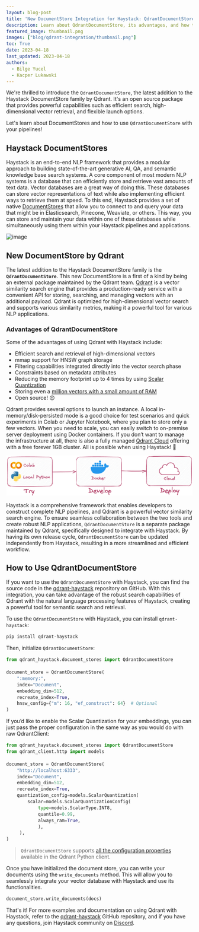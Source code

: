 ```yaml
---
layout: blog-post
title: 'New DocumentStore Integration for Haystack: QdrantDocumentStore'
description: Learn about QdrantDocumentStore, its advantages, and how to use it with Haystack.
featured_image: thumbnail.png
images: ["blog/qdrant-integration/thumbnail.png"]
toc: True
date: 2023-04-18
last_updated: 2023-04-18
authors:
  - Bilge Yucel
  - Kacper Lukawski
---
```


We're thrilled to introduce the `QdrantDocumentStore`, the latest addition to the Haystack DocumentStore family by Qdrant. It's an open source package that provides powerful capabilities such as efficient search, high-dimensional vector retrieval, and flexible launch options. 

Let's learn about DocumentStores and how to use `QdrantDocumentStore` with your pipelines!

## Haystack DocumentStores

Haystack is an end-to-end NLP framework that provides a modular approach to building state-of-the-art generative AI, QA, and semantic knowledge base search systems. A core component of most modern NLP systems is a database that can efficiently store and retrieve vast amounts of text data. Vector databases are a great way of doing this. These databases can store vector representations of text while also implementing efficient ways to retrieve them at speed. To this end, Haystack provides a set of native [DocumentStores](https://docs.haystack.deepset.ai/docs/document_store) that allow you to connect to and query your data that might be in Elasticsearch, Pinecone, Weaviate, or others. This way, you can store and maintain your data within one of these databases while simultaneously using them within your Haystack pipelines and applications.

![image](/images/concepts_haystack_handdrawn.png)

## New DocumentStore by Qdrant

The latest addition to the Haystack DocumentStore family is the **`QdrantDocumentStore`**. This new DocumentStore is a first of a kind by being an external package maintained by the Qdrant team. [Qdrant](https://qdrant.tech/) is a vector similarity search engine that provides a production-ready service with a convenient API for storing, searching, and managing vectors with an additional payload. Qdrant is optimized for high-dimensional vector search and supports various similarity metrics, making it a powerful tool for various NLP applications.


### Advantages of QdrantDocumentStore

Some of the advantages of using Qdrant with Haystack include:

- Efficient search and retrieval of high-dimensional vectors
- mmap support for HNSW graph storage
- Filtering capabilities integrated directly into the vector search phase
- Constraints based on metadata attributes
- Reducing the memory footprint up to 4 times by using [Scalar Quantization](https://qdrant.tech/articles/scalar-quantization/)
- Storing even a [million vectors with a small amount of RAM](https://qdrant.tech/articles/memory-consumption/)
- Open source! 😍

Qdrant provides several options to launch an instance. A local in-memory/disk-persisted mode is a good choice for test scenarios and quick experiments in Colab or Jupyter Notebook, where you plan to store only a few vectors. When you need to scale, you can easily switch to on-premise server deployment using Docker containers. If you don’t want to manage the infrastructure at all, there is also a fully managed [Qdrant Cloud](https://cloud.qdrant.io/) offering with a free forever 1GB cluster. All is possible when using Haystack! 💙

![](try-develop-deploy.png)

Haystack is a comprehensive framework that enables developers to construct complete NLP pipelines, and Qdrant is a powerful vector similarity search engine. To ensure seamless collaboration between the two tools and create robust NLP applications, `QdrantDocumentStore` is a separate package maintained by Qdrant, specifically designed to integrate with Haystack. By having its own release cycle, `QdrantDocumentStore` can be updated independently from Haystack, resulting in a more streamlined and efficient workflow.

## How to Use QdrantDocumentStore

If you want to use the `QdrantDocumentStore` with Haystack, you can find the source code in the [qdrant-haystack](https://github.com/qdrant/qdrant-haystack) repository on GitHub. With this integration, you can take advantage of the robust search capabilities of Qdrant with the natural language processing features of Haystack, creating a powerful tool for semantic search and retrieval. 

To use the `QdrantDocumentStore` with Haystack, you can install `qdrant-haystack`:

```bash
pip install qdrant-haystack
```

Then, initialize `QdrantDocumentStore`:

```python
from qdrant_haystack.document_stores import QdrantDocumentStore

document_store = QdrantDocumentStore(
    ":memory:",
    index="Document",
    embedding_dim=512,
    recreate_index=True,
    hnsw_config={"m": 16, "ef_construct": 64}  # Optional
)
```

If you’d like to enable the Scalar Quantization for your embeddings, you can just pass the proper configuration in the same way as you would do with raw QdrantClient:

```python
from qdrant_haystack.document_stores import QdrantDocumentStore
from qdrant_client.http import models

document_store = QdrantDocumentStore(
    "http://localhost:6333", 
    index="Document",
    embedding_dim=512,
    recreate_index=True,
    quantization_config=models.ScalarQuantization(
        scalar=models.ScalarQuantizationConfig(
            type=models.ScalarType.INT8,
            quantile=0.99,
            always_ram=True,
            ),
     ),
)
```

> `QdrantDocumentStore` supports [all the configuration properties](https://qdrant.tech/documentation/collections/#create-collection) available in the Qdrant Python client.

Once you have initialized the document store, you can write your documents using the `write_documents` method. This will allow you to seamlessly integrate your vector database with Haystack and use its functionalities.

```python
document_store.write_documents(docs)
```

That's it! For more examples and documentation on using Qdrant with Haystack, refer to the [qdrant-haystack](https://github.com/qdrant/qdrant-haystack) GitHub repository, and if you have any questions, join Haystack community on [Discord](https://discord.com/invite/VBpFzsgRVF).
